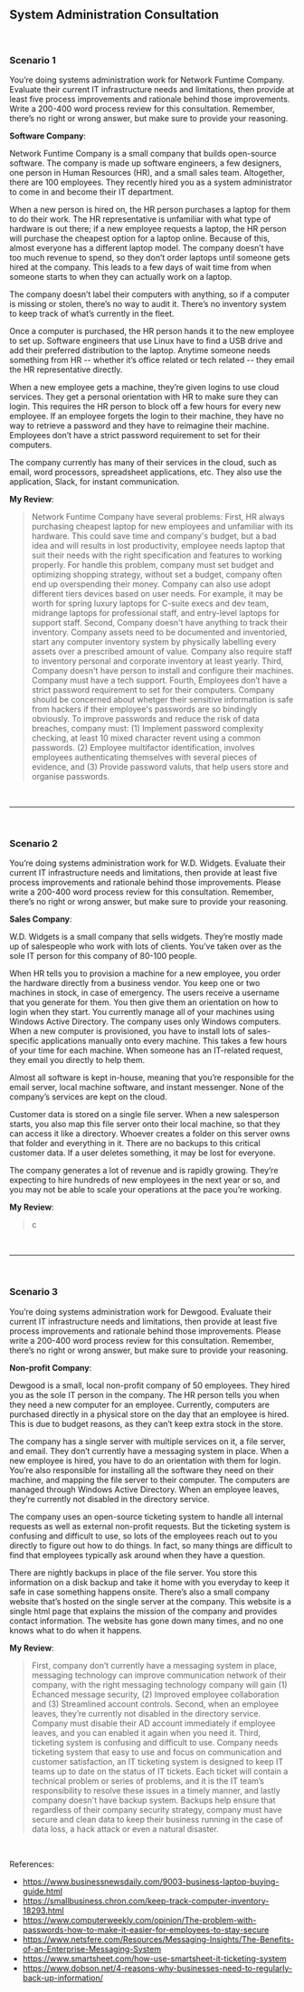 ## System Administration Consultation

<br>

### Scenario 1

You’re doing systems administration work for Network Funtime Company. Evaluate their current IT infrastructure needs and limitations, then provide at least five process improvements and rationale behind those improvements. Write a 200-400 word process review for this consultation. Remember, there’s no right or wrong answer, but make sure to provide your reasoning.

**Software Company**:

Network Funtime Company is a small company that builds open-source software. The company is made up software engineers, a few designers, one person in Human Resources (HR), and a small sales team. Altogether, there are 100 employees. They recently hired you as a system administrator to come in and become their IT department.

When a new person is hired on, the HR person purchases a laptop for them to do their work. The HR representative is unfamiliar with what type of hardware is out there; if a new employee requests a laptop, the HR person will purchase the cheapest option for a laptop online. Because of this, almost everyone has a different laptop model. The company doesn’t have too much revenue to spend, so they don’t order laptops until someone gets hired at the company. This leads to a few days of wait time from when someone starts to when they can actually work on a laptop.

The company doesn’t label their computers with anything, so if a computer is missing or stolen, there’s no way to audit it. There’s no inventory system to keep track of what’s currently in the fleet.

Once a computer is purchased, the HR person hands it to the new employee to set up. Software engineers that use Linux have to find a USB drive and add their preferred distribution to the laptop. Anytime someone needs something from HR -- whether it’s office related or tech related -- they email the HR representative directly.

When a new employee gets a machine, they’re given logins to use cloud services. They get a personal orientation with HR to make sure they can login. This requires the HR person to block off a few hours for every new employee. If an employee forgets the login to their machine, they have no way to retrieve a password and they have to reimagine their machine. Employees don’t have a strict password requirement to set for their computers.

The company currently has many of their services in the cloud, such as email, word processors, spreadsheet applications, etc. They also use the application, Slack, for instant communication.

**My Review**: 

> Network Funtime Company have several problems: First, HR always purchasing cheapest laptop for new employees and unfamiliar with its hardware. This could save time and company's budget, but a bad idea and will results in lost productivity, employee needs laptop that suit their needs with the right specification and features to working properly. For handle this problem, company must set budget and optimizing shopping strategy, without set a budget, company often end up overspending their money. Company can also use adopt different tiers devices based on user needs. For example, it may be worth for spring luxury laptops for C-suite execs and dev team, midrange laptops for professional staff, and entry-level laptops for support staff. Second, Company doesn't have anything to track their inventory. Company assets need to be documented and inventoried, start any computer inventory system by physically labelling every assets over a prescribed amount of value. Company also require staff to inventory personal and corporate inventory at least yearly. Third, Company doesn't have person to install and configure their machines. Company must have a tech support. Fourth, Employees don’t have a strict password requirement to set for their computers. Company should be concerned about whetger their sensitive information is safe from hackers if their employee's passwords are so bindingly obviously. To improve passwords and reduce the risk of data breaches, company must: (1) Implement password complexity checking, at least 10 mixed character revent using a common passwords. (2) Employee multifactor identification, involves employees authenticating themselves with several pieces of evidence, and (3) Provide password valuts, that help users store and organise passwords.

<br><hr><br>

### Scenario 2

You’re doing systems administration work for W.D. Widgets. Evaluate their current IT infrastructure needs and limitations, then provide at least five process improvements and rationale behind those improvements. Please write a 200-400 word process review for this consultation. Remember, there’s no right or wrong answer, but make sure to provide your reasoning.

**Sales Company**:

W.D. Widgets is a small company that sells widgets. They’re mostly made up of salespeople who work with lots of clients. You’ve taken over as the sole IT person for this company of 80-100 people.

When HR tells you to provision a machine for a new employee, you order the hardware directly from a business vendor. You keep one or two machines in stock, in case of emergency. The users receive a username that you generate for them. You then give them an orientation on how to login when they start. You currently manage all of your machines using Windows Active Directory. The company uses only Windows computers. When a new computer is provisioned, you have to install lots of sales-specific applications manually onto every machine. This takes a few hours of your time for each machine. When someone has an IT-related request, they email you directly to help them.

Almost all software is kept in-house, meaning that you’re responsible for the email server, local machine software, and instant messenger. None of the company’s services are kept on the cloud.

Customer data is stored on a single file server. When a new salesperson starts, you also map this file server onto their local machine, so that they can access it like a directory. Whoever creates a folder on this server owns that folder and everything in it. There are no backups to this critical customer data. If a user deletes something, it may be lost for everyone.

The company generates a lot of revenue and is rapidly growing. They’re expecting to hire hundreds of new employees in the next year or so, and you may not be able to scale your operations at the pace you’re working.

**My Review**:

> c

<br><hr><br>

### Scenario 3

You’re doing systems administration work for Dewgood. Evaluate their current IT infrastructure needs and limitations, then provide at least five process improvements and rationale behind those improvements. Please write a 200-400 word process review for this consultation. Remember, there’s no right or wrong answer, but make sure to provide your reasoning.

**Non-profit Company**:

Dewgood is a small, local non-profit company of 50 employees. They hired you as the sole IT person in the company. The HR person tells you when they need a new computer for an employee. Currently, computers are purchased directly in a physical store on the day that an employee is hired. This is due to budget reasons, as they can’t keep extra stock in the store.

The company has a single server with multiple services on it, a file server, and email. They don’t currently have a messaging system in place. When a new employee is hired, you have to do an orientation with them for login. You’re also responsible for installing all the software they need on their machine, and mapping the file server to their computer. The computers are managed through Windows Active Directory. When an employee leaves, they’re currently not disabled in the directory service.

The company uses an open-source ticketing system to handle all internal requests as well as external non-profit requests. But the ticketing system is confusing and difficult to use, so lots of the employees reach out to you directly to figure out how to do things. In fact, so many things are difficult to find that employees typically ask around when they have a question.

There are nightly backups in place of the file server. You store this information on a disk backup and take it home with you everyday to keep it safe in case something happens onsite. There’s also a small company website that’s hosted on the single server at the company. This website is a single html page that explains the mission of the company and provides contact information. The website has gone down many times, and no one knows what to do when it happens.

**My Review**:

> First, company don’t currently have a messaging system in place, messaging technology can improve communication network of their company, with the right messaging technology company will gain (1) Echanced message security, (2) Improved employee collaboration and (3) Streamlined account controls. Second, when an employee leaves, they’re currently not disabled in the directory service. Company must disable their AD account immediately if employee leaves, and you can enabled it again when you need it. Third, ticketing system is confusing and difficult to use. Company needs ticketing system that easy to use and focus on communication and customer satisfaction, an IT ticketing system is designed to keep IT teams up to date on the status of IT tickets. Each ticket will contain a technical problem or series of problems, and it is the IT team’s responsibility to resolve these issues in a timely manner, and lastly company doesn't have backup system. Backups help ensure that regardless of their company security strategy, company must have secure and clean data to keep their business running in the case of data loss, a hack attack or even a natural disaster. 

<br>

References:

* https://www.businessnewsdaily.com/9003-business-laptop-buying-guide.html
* https://smallbusiness.chron.com/keep-track-computer-inventory-18293.html
* https://www.computerweekly.com/opinion/The-problem-with-passwords-how-to-make-it-easier-for-employees-to-stay-secure
* https://www.netsfere.com/Resources/Messaging-Insights/The-Benefits-of-an-Enterprise-Messaging-System
* https://www.smartsheet.com/how-use-smartsheet-it-ticketing-system
* https://www.dobson.net/4-reasons-why-businesses-need-to-regularly-back-up-information/